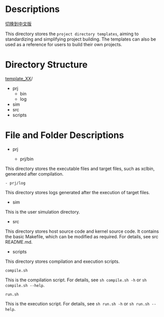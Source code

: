 # Descriptions

[切换到中文版](./README_CN.md)

This directory stores the `project directory templates`, aiming to standardizing and simplifying project building. The templates can also be used as a reference for users to build their own projects.

# Directory Structure
[template_XX](#template_XX_dir)/  

- prj
  - bin
  - log
- sim
- src
- scripts

# File and Folder Descriptions
- prj

  - prj/bin

This directory stores the executable files and target files, such as xclbin, generated after compilation.

	- prj/log

This directory stores logs generated after the execution of target files.
- sim

This is the user simulation directory.

- src

This directory stores host source code and kernel source code. It contains the basic Makefile, which can be modified as required. For details, see src README.md.

- scripts

This directory stores compilation and execution scripts.

	compile.sh

This is the compilation script. For details, see `sh compile.sh -h` or `sh compile.sh --help`.

	run.sh

This is the execution script. For details, see `sh run.sh -h` or `sh run.sh --help`.

